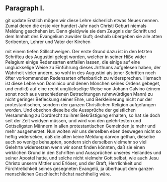 <!-- Seite 166 -->
Paragraph I.
------------

git update 
Erstlich mögen wir diese Lehre sicherlich etwas Neues
nennen. Zumal deren die erste vier hundert
Jahr nach Christi Geburt niemals Meldung geschehen
ist. Denn gleidywie sie dem Zeugnis der Schrift und
dem Innhalt des Evangelium zuwider läuft; deshalb übergeben
sie alle atten Scribenten, Lehrer und Vater der Kirchen
<!-- Seite 167 --><!-- content-0129.xml -->
mit einem tiefen Stillschweigen. Der erste Grund
dazu ist in den letzten Schrifteu des Augustini gelegt
worden, welcher in seiner Hiße wider Pelagium einige
Redensarten entfallen lassen, die einige auf eine unglückselige
Weise zu Einführung dieses Jrrthums aufgelesen
haben, der Wahrheit vieler andern, so wohl in
des Augustini ais jener Schriften noch öfter vorkommenden
Redensarten offenbarlich zu widersprechen.
Hernach ist diese Lebre von Dominico und denen Mönchen
seines Ordens gebeget, und endlid) auf eine recht
unglückselige Weise von Johann Calvino (einem sonst
noch aus verschiedenen Betrachtungen ruhmwürdigen
Mann) zu nicht geringer Befleckung seiner Ehre, und
Berkleinerung nicht nur der protestantischen, sondern
der ganzen Christlichen Religion aufgefangen worden.
Und obschon dieselbe die Aussprüche der geistlichen Versammlung
zu Dordrecht zu ihrer Bekråstigung erhalten,
so hat sie doch seit der Zeit weidyen müssen, und wird
von den gelehrtesten und Gottseligsten Männern in allen
protestantischen Gemeinden je mehr und mehr ausgemerzet.
Nun wolten wir uns derselben eben deswegen
nicht so heftig widerseken, daß die alten keine Meldung
darvon gethan, dieselbe auch so wenige behaupten, sondern
sich derselben vielmehr so viel Gelehrte widersetzen
wenn wir sonst finden könnten, daß sie einen wirklichen
Grund in den Schriften und Aussprüchen unseres Heilandes
und seiner Apostel hatte, und solche nicht vielmehr
Gott selbst, wie auch Jesu Christo unserm
Mittler und Erlöser, und der Braft, Herrlichkeit
und Fürchtrelichkeit seines gesegneten Evangelü,
ja überhaupt dem ganzen menschlichen Geschlecht
höchst nachtheilig wäre.
